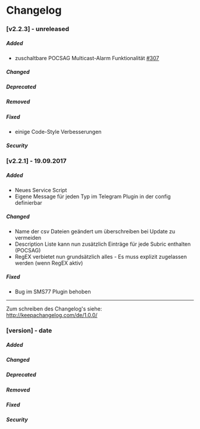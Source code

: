 # Changelog

### __[v2.2.3]__ - unreleased
##### Added
- zuschaltbare POCSAG Multicast-Alarm Funktionalität [#307](https://github.com/Schrolli91/BOSWatch/pull/307)
##### Changed
##### Deprecated
##### Removed
##### Fixed
- einige Code-Style Verbesserungen
##### Security


### __[v2.2.1]__ - 19.09.2017
##### Added
- Neues Service Script
- Eigene Message für jeden Typ im Telegram Plugin in der config definierbar

##### Changed
- Name der csv Dateien geändert um überschreiben bei Update zu vermeiden
- Description Liste kann nun zusätzlich Einträge für jede Subric enthalten (POCSAG)
- RegEX verbietet nun grundsätzlich alles - Es muss explizit zugelassen werden (wenn RegEX aktiv)

##### Fixed
- Bug im SMS77 Plugin behoben


----------------------------


Zum schreiben des Changelog's siehe:
http://keepachangelog.com/de/1.0.0/

### __[version]__ - date
##### Added
##### Changed
##### Deprecated
##### Removed
##### Fixed
##### Security
